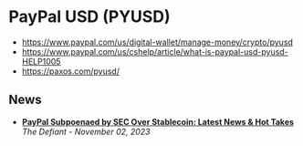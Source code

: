# PayPal USD (PYUSD)

- https://www.paypal.com/us/digital-wallet/manage-money/crypto/pyusd
- https://www.paypal.com/us/cshelp/article/what-is-paypal-usd-pyusd-HELP1005
- https://paxos.com/pyusd/

## News

- [**PayPal Subpoenaed by SEC Over Stablecoin: Latest News & Hot Takes**](https://thedefiant.io/paypal-subpoenaed-by-sec-news-and-hot-takes-roundup)
  <br/>_The Defiant - November 02, 2023_
